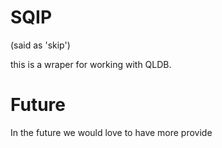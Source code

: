 # SQIP 
(said as 'skip')

this is a wraper for working with QLDB. 


# Future
In the future we would love to have more provide
